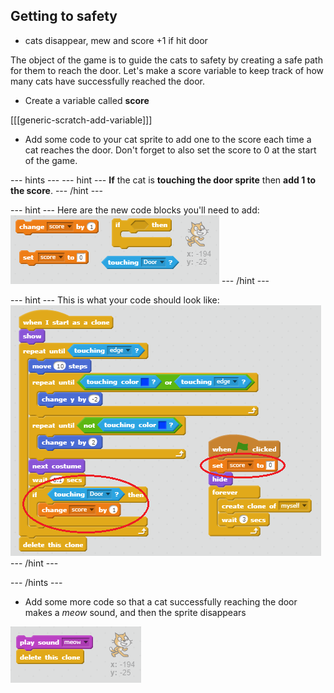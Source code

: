 ## Getting to safety

 - cats disappear, mew and score +1 if hit door

The object of the game is to guide the cats to safety by creating a safe path for them to reach the door. Let's make a score variable to keep track of how many cats have successfully reached the door.

+ Create a variable called **score**

[[[generic-scratch-add-variable]]]

+ Add some code to your cat sprite to add one to the score each time a cat reaches the door. Don't forget to also set the score to 0 at the start of the game.

--- hints ---
--- hint ---
**If** the cat is **touching the door sprite** then **add 1 to the score**.
--- /hint ---

--- hint ---
Here are the new code blocks you'll need to add:
![Score points hint](images/score-points-hint.png)
--- /hint ---

--- hint ---
This is what your code should look like:
![Score points solution](images/score-points-solution.png)
--- /hint ---

--- /hints ---

+ Add some more code so that a cat successfully reaching the door makes a *meow* sound, and then the sprite disappears

![Play meow](images/play-meow.png)
